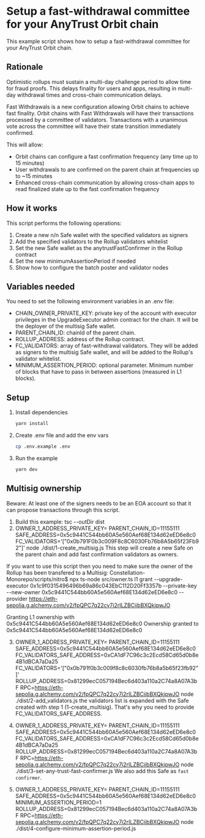 # Setup a fast-withdrawal committee for your AnyTrust Orbit chain

This example script shows how to setup a fast-withdrawal committee for your AnyTrust Orbit chain.

## Rationale

Optimistic rollups must sustain a multi-day challenge period to allow time for fraud proofs. This delays finality for users and apps, resulting in multi-day withdrawal times and cross-chain communication delays.

Fast Withdrawals is a new configuration allowing Orbit chains to achieve fast finality. Orbit chains with Fast Withdrawals will have their transactions processed by a committee of validators. Transactions with a unanimous vote across the committee will have their state transition immediately confirmed.

This will allow:

- Orbit chains can configure a fast confirmation frequency (any time up to 15 minutes)
- User withdrawals to are confirmed on the parent chain at frequencies up to ~15 minutes
- Enhanced cross-chain communication by allowing cross-chain apps to read finalized state up to the fast confirmation frequency

## How it works

This script performs the following operations:

1. Create a new n/n Safe wallet with the specified validators as signers
2. Add the specified validators to the Rollup validators whitelist
3. Set the new Safe wallet as the anytrustFastConfirmer in the Rollup contract
4. Set the new minimumAssertionPeriod if needed
5. Show how to configure the batch poster and validator nodes

## Variables needed

You need to set the following environment variables in an .env file:

- CHAIN_OWNER_PRIVATE_KEY: private key of the account with executor privileges in the UpgradeExecutor admin contract for the chain. It will be the deployer of the multisig Safe wallet.
- PARENT_CHAIN_ID: chainId of the parent chain.
- ROLLUP_ADDRESS: address of the Rollup contract.
- FC_VALIDATORS: array of fast-withdrawal validators. They will be added as signers to the multisig Safe wallet, and will be added to the Rollup's validator whitelist.
- MINIMUM_ASSERTION_PERIOD: optional parameter. Minimum number of blocks that have to pass in between assertions (measured in L1 blocks).

## Setup

1. Install dependencies

   ```bash
   yarn install
   ```

2. Create .env file and add the env vars

   ```bash
   cp .env.example .env
   ```

3. Run the example
   ```bash
   yarn dev
   ```



## Multisig ownership
Beware: At least one of the signers needs to be an EOA account so that it can propose transactions through this script.

1. Build this example: tsc --outDir dist 
2. OWNER_1_ADDRESS_PRIVATE_KEY= PARENT_CHAIN_ID=11155111 SAFE_ADDRESS=0x5c9441C544bb60A5e560Aef68E134d62eED6e8c0 FC_VALIDATORS='["0x0b791F0b3c009F8c8C6030Fb76b8A5b65f23Fb92"]' node ./dist/1-create_multisig.js
This step will create a new Safe on the parent chain and add fast confirmation validators as owners.

If you want to use this script then you need to make sure the owner of the Rollup has been transfered to a Multisig:
Constellation-Monorepo/scripts/nitro$ npx ts-node src/owner.ts l1 grant --upgrade-executor 0x1c9f0315496496b69a86c043EbC112D20Ff3357b --private-key <old owner PK> --new-owner 0x5c9441C544bb60A5e560Aef68E134d62eED6e8c0 --provider https://eth-sepolia.g.alchemy.com/v2/fpQPC7q22cy7i2rILZBCiibBXQkjpwJO

Granting L1 ownership with 0x5c9441C544bb60A5e560Aef68E134d62eED6e8c0
Ownership granted to 0x5c9441C544bb60A5e560Aef68E134d62eED6e8c0

3.  OWNER_1_ADDRESS_PRIVATE_KEY= PARENT_CHAIN_ID=11155111 SAFE_ADDRESS=0x5c9441C544bb60A5e560Aef68E134d62eED6e8c0 FC_VALIDATORS_SAFE_ADDRESS=0xCA1dF7C96c3c2Ecd58Cd65d0b8e4B1dBCA7aDa25 FC_VALIDATORS='["0x0b791f0b3c009f8c8c6030fb76b8a5b65f23fb92"]' ROLLUP_ADDRESS=0x81299ecC057194Bec6d403a110a2C74a8A07A3bF RPC=https://eth-sepolia.g.alchemy.com/v2/fpQPC7q22cy7i2rILZBCiibBXQkjpwJO node ./dist/2-add_validators.js
the validators list is expanded with the Safe created with step 1 (1-create_multisig). That's why you need to provide FC_VALIDATORS_SAFE_ADDRESS. 

4. OWNER_1_ADDRESS_PRIVATE_KEY= PARENT_CHAIN_ID=11155111 SAFE_ADDRESS=0x5c9441C544bb60A5e560Aef68E134d62eED6e8c0 FC_VALIDATORS_SAFE_ADDRESS=0xCA1dF7C96c3c2Ecd58Cd65d0b8e4B1dBCA7aDa25 ROLLUP_ADDRESS=0x81299ecC057194Bec6d403a110a2C74a8A07A3bF RPC=https://eth-sepolia.g.alchemy.com/v2/fpQPC7q22cy7i2rILZBCiibBXQkjpwJO node ./dist/3-set-any-trust-fast-confirmer.js
We also add this Safe as `fast confirmer`.

5. OWNER_1_ADDRESS_PRIVATE_KEY= PARENT_CHAIN_ID=11155111 SAFE_ADDRESS=0x5c9441C544bb60A5e560Aef68E134d62eED6e8c0 MINIMUM_ASSERTION_PERIOD=1 ROLLUP_ADDRESS=0x81299ecC057194Bec6d403a110a2C74a8A07A3bF RPC=https://eth-sepolia.g.alchemy.com/v2/fpQPC7q22cy7i2rILZBCiibBXQkjpwJO node ./dist/4-configure-minimum-assertion-period.js
